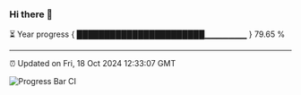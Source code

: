 ### Hi there 👋

⏳ Year progress { ███████████████████████▁▁▁▁▁▁▁ } 79.65 %

---

⏰ Updated on Fri, 18 Oct 2024 12:33:07 GMT

![Progress Bar CI](https://github.com/liununu/liununu/workflows/Progress%20Bar%20CI/badge.svg)
